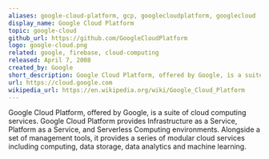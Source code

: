 ```yaml
---
aliases: google-cloud-platform, gcp, googlecloudplatform, googlecloud
display_name: Google Cloud Platform
topic: google-cloud
github_url: https://github.com/GoogleCloudPlatform
logo: google-cloud.png
related: google, firebase, cloud-computing
released: April 7, 2008
created_by: Google
short_description: Google Cloud Platform, offered by Google, is a suite of cloud computing services.
url: https://cloud.google.com
wikipedia_url: https://en.wikipedia.org/wiki/Google_Cloud_Platform
---
```

Google Cloud Platform, offered by Google, is a suite of cloud computing services. Google Cloud Platform provides Infrastructure as a Service, Platform as a Service, and Serverless Computing environments. Alongside a set of management tools, it provides a series of modular cloud services including computing, data storage, data analytics and machine learning.
